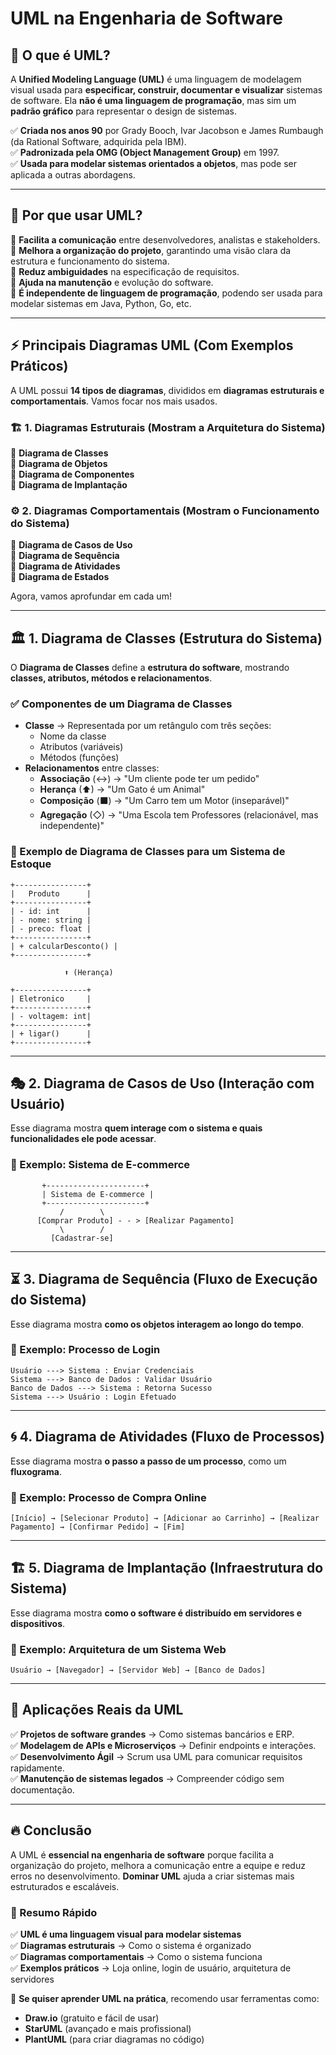 # UML na Engenharia de Software 


## 📌 O que é UML?  
A **Unified Modeling Language (UML)** é uma linguagem de modelagem visual usada para **especificar, construir, documentar e visualizar** sistemas de software. Ela **não é uma linguagem de programação**, mas sim um **padrão gráfico** para representar o design de sistemas.

✅ **Criada nos anos 90** por Grady Booch, Ivar Jacobson e James Rumbaugh (da Rational Software, adquirida pela IBM).  
✅ **Padronizada pela OMG (Object Management Group)** em 1997.  
✅ **Usada para modelar sistemas orientados a objetos**, mas pode ser aplicada a outras abordagens.  

---

## 📌 Por que usar UML?  
📌 **Facilita a comunicação** entre desenvolvedores, analistas e stakeholders.  
📌 **Melhora a organização do projeto**, garantindo uma visão clara da estrutura e funcionamento do sistema.  
📌 **Reduz ambiguidades** na especificação de requisitos.  
📌 **Ajuda na manutenção** e evolução do software.  
📌 **É independente de linguagem de programação**, podendo ser usada para modelar sistemas em Java, Python, Go, etc.  

---

## ⚡ Principais Diagramas UML (Com Exemplos Práticos)  
A UML possui **14 tipos de diagramas**, divididos em **diagramas estruturais e comportamentais**. Vamos focar nos mais usados.

### 🏗 1. Diagramas Estruturais (Mostram a Arquitetura do Sistema)  
🔹 **Diagrama de Classes**  
🔹 **Diagrama de Objetos**  
🔹 **Diagrama de Componentes**  
🔹 **Diagrama de Implantação**  

### ⚙ 2. Diagramas Comportamentais (Mostram o Funcionamento do Sistema)  
🔹 **Diagrama de Casos de Uso**  
🔹 **Diagrama de Sequência**  
🔹 **Diagrama de Atividades**  
🔹 **Diagrama de Estados**  

Agora, vamos aprofundar em cada um!

---

## 🏛 1. Diagrama de Classes (Estrutura do Sistema)
O **Diagrama de Classes** define a **estrutura do software**, mostrando **classes, atributos, métodos e relacionamentos**.

### ✅ Componentes de um Diagrama de Classes
- **Classe** → Representada por um retângulo com três seções:
  - Nome da classe
  - Atributos (variáveis)
  - Métodos (funções)
- **Relacionamentos** entre classes:
  - **Associação** (↔) → "Um cliente pode ter um pedido"
  - **Herança** (⬆) → "Um Gato é um Animal"
  - **Composição** (⬛) → "Um Carro tem um Motor (inseparável)"
  - **Agregação** (◇) → "Uma Escola tem Professores (relacionável, mas independente)"

### 📌 Exemplo de Diagrama de Classes para um Sistema de Estoque  
```plaintext
+----------------+
|   Produto      |
+----------------+
| - id: int      |
| - nome: string |
| - preco: float |
+----------------+
| + calcularDesconto() |
+----------------+

            ⬆ (Herança)

+----------------+
| Eletronico     |
+----------------+
| - voltagem: int|
+----------------+
| + ligar()      |
+----------------+
```

---

## 🎭 2. Diagrama de Casos de Uso (Interação com Usuário)
Esse diagrama mostra **quem interage com o sistema e quais funcionalidades ele pode acessar**.

### 📌 Exemplo: Sistema de E-commerce
```plaintext
       +----------------------+
       | Sistema de E-commerce |
       +----------------------+
           /        \
      [Comprar Produto] - - > [Realizar Pagamento]
           \        /
         [Cadastrar-se]
```

---

## ⏳ 3. Diagrama de Sequência (Fluxo de Execução do Sistema)
Esse diagrama mostra **como os objetos interagem ao longo do tempo**.

### 📌 Exemplo: Processo de Login
```plaintext
Usuário ---> Sistema : Enviar Credenciais
Sistema ---> Banco de Dados : Validar Usuário
Banco de Dados ---> Sistema : Retorna Sucesso
Sistema ---> Usuário : Login Efetuado
```

---

## 🌀 4. Diagrama de Atividades (Fluxo de Processos)
Esse diagrama mostra **o passo a passo de um processo**, como um **fluxograma**.

### 📌 Exemplo: Processo de Compra Online
```plaintext
[Início] → [Selecionar Produto] → [Adicionar ao Carrinho] → [Realizar Pagamento] → [Confirmar Pedido] → [Fim]
```

---

## 🏗 5. Diagrama de Implantação (Infraestrutura do Sistema)
Esse diagrama mostra **como o software é distribuído em servidores e dispositivos**.

### 📌 Exemplo: Arquitetura de um Sistema Web
```plaintext
Usuário → [Navegador] → [Servidor Web] → [Banco de Dados]
```

---

## 🚀 Aplicações Reais da UML
✅ **Projetos de software grandes** → Como sistemas bancários e ERP.  
✅ **Modelagem de APIs e Microserviços** → Definir endpoints e interações.  
✅ **Desenvolvimento Ágil** → Scrum usa UML para comunicar requisitos rapidamente.  
✅ **Manutenção de sistemas legados** → Compreender código sem documentação.  

---

## 🔥 Conclusão
A UML é **essencial na engenharia de software** porque facilita a organização do projeto, melhora a comunicação entre a equipe e reduz erros no desenvolvimento. **Dominar UML** ajuda a criar sistemas mais estruturados e escaláveis.

### 📌 Resumo Rápido
✅ **UML é uma linguagem visual para modelar sistemas**  
✅ **Diagramas estruturais** → Como o sistema é organizado  
✅ **Diagramas comportamentais** → Como o sistema funciona  
✅ **Exemplos práticos** → Loja online, login de usuário, arquitetura de servidores  

🔹 **Se quiser aprender UML na prática**, recomendo usar ferramentas como:
- **Draw.io** (gratuito e fácil de usar)
- **StarUML** (avançado e mais profissional)
- **PlantUML** (para criar diagramas no código)
